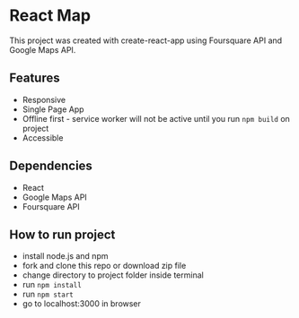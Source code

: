 # React Map

This project was created with create-react-app using Foursquare API and Google Maps API.

## Features
* Responsive
* Single Page App
* Offline first - service worker will not be active until you run `npm build` on project
* Accessible

## Dependencies
* React
* Google Maps API
* Foursquare API

## How to run project
* install node.js and npm
* fork and clone this repo or download zip file
* change directory to project folder inside terminal
* run `npm install`
* run `npm start`
* go to localhost:3000 in browser
